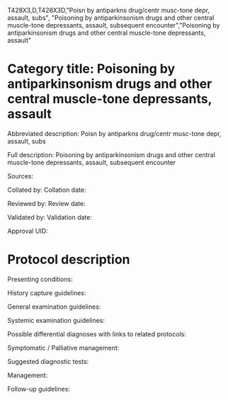 T428X3,D,T428X3D,"Poisn by antiparkns drug/centr musc-tone depr, assault, subs", "Poisoning by antiparkinsonism drugs and other central muscle-tone depressants, assault, subsequent encounter","Poisoning by antiparkinsonism drugs and other central muscle-tone depressants, assault"
# Category title: Poisoning by antiparkinsonism drugs and other central muscle-tone depressants, assault

Abbreviated description: Poisn by antiparkns drug/centr musc-tone depr, assault, subs

Full description: Poisoning by antiparkinsonism drugs and other central muscle-tone depressants, assault, subsequent encounter

Sources:

Collated by:
Collation date:

Reviewed by:
Review date:

Validated by:
Validation date:

Approval UID:

# Protocol description

Presenting conditions:

History capture guidelines:

General examination guidelines:

Systemic examination guidelines:

Possible differential diagnoses with links to related protocols:

Symptomatic / Palliative management:

Suggested diagnostic tests:

Management:

Follow-up guidelines:
